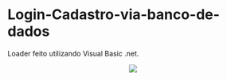 # Login-Cadastro-via-banco-de-dados
Loader feito utilizando Visual Basic .net.

<div align="center">
<img src="https://i.imgur.com/IQ0Dhnl.png" />

##
</div>
